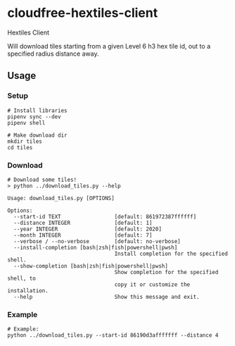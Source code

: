 # cloudfree-hextiles-client
Hextiles Client

Will download tiles starting from a given Level 6 h3 hex tile id, out to a specified radius distance away.


## Usage

### Setup

```
# Install libraries
pipenv sync --dev
pipenv shell

# Make download dir
mkdir tiles
cd tiles
```

### Download

```
# Download some tiles!
> python ../download_tiles.py --help

Usage: download_tiles.py [OPTIONS]

Options:
  --start-id TEXT                 [default: 861972387ffffff]
  --distance INTEGER              [default: 1]
  --year INTEGER                  [default: 2020]
  --month INTEGER                 [default: 7]
  --verbose / --no-verbose        [default: no-verbose]
  --install-completion [bash|zsh|fish|powershell|pwsh]
                                  Install completion for the specified shell.
  --show-completion [bash|zsh|fish|powershell|pwsh]
                                  Show completion for the specified shell, to
                                  copy it or customize the installation.
  --help                          Show this message and exit.
```

### Example

```
# Example:
python ../download_tiles.py --start-id 86190d3afffffff --distance 4
